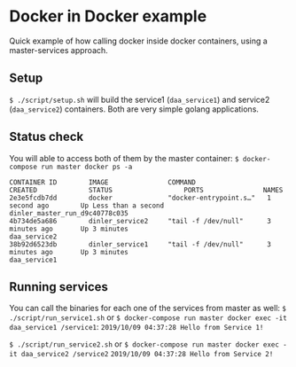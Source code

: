 # Docker in Docker example

Quick example of how calling docker inside docker containers, using a master-services approach.

## Setup
`$ ./script/setup.sh` will build the service1 (`daa_service1`) and service2 (`daa_service2`) containers. Both are very simple golang applications.

## Status check
You will able to access both of them by the master container:
`$ docker-compose run master docker ps -a`
```
CONTAINER ID        IMAGE               COMMAND                  CREATED             STATUS                  PORTS               NAMES
2e3e5fcdb7dd        docker              "docker-entrypoint.s…"   1 second ago        Up Less than a second                       dinler_master_run_d9c40778c035
4b734de5a686        dinler_service2     "tail -f /dev/null"      3 minutes ago       Up 3 minutes                                daa_service2
38b92d6523db        dinler_service1     "tail -f /dev/null"      3 minutes ago       Up 3 minutes                                daa_service1
```

## Running services

You can call the binaries for each one of the services from master as well:
`$ ./script/run_service1.sh` or `$ docker-compose run master docker exec -it daa_service1 /service1`:
```2019/10/09 04:37:28 Hello from Service 1!```

`$ ./script/run_service2.sh` or `$ docker-compose run master docker exec -it daa_service2 /service2`
```2019/10/09 04:37:28 Hello from Service 2!```

